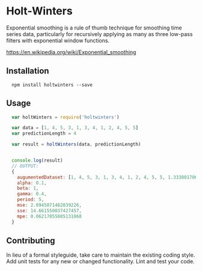 Holt-Winters
============

Exponential smoothing is a rule of thumb technique for smoothing time series data, particularly for recursively applying as many as three low-pass filters with exponential window functions.

https://en.wikipedia.org/wiki/Exponential_smoothing

## Installation

```shell
  npm install holtwinters --save
```

## Usage

```js
  var holtWinters = require('holtwinters')

  var data = [1, 4, 5, 3, 1, 3, 4, 1, 2, 4, 5, 5]
  var predictionLength = 4

  var result = holtWinters(data, predictionLength)


  console.log(result)
  // OUTPUT:
  {
    augumentedDataset: [1, 4, 5, 3, 1, 3, 4, 1, 2, 4, 5, 5, 1.3338017069503336, 2.9451723210706824, 5.691675635182751, 6.721827583201698],
    alpha: 0.1,
    beta: 1,
    gamma: 0.4,
    period: 5,
    mse: 2.0945071482039226,
    sse: 14.661550037427457,
    mpe: 0.06217855085131068
  }
```

## Contributing

In lieu of a formal styleguide, take care to maintain the existing coding style.
Add unit tests for any new or changed functionality. Lint and test your code.
